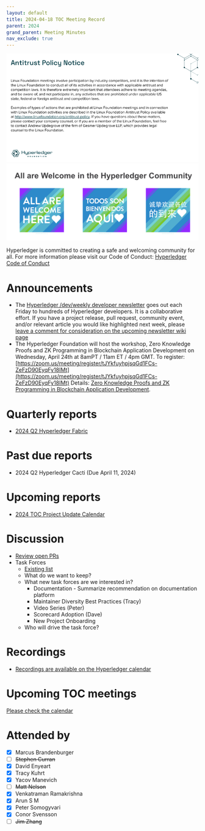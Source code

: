 ```yaml
---
layout: default
title: 2024-04-18 TOC Meeting Record
parent: 2024
grand_parent: Meeting Minutes
nav_exclude: true
---
```


![Antitrust Policy Notice](../images/antitrust-policy-notice.png "Antitrust Policy Notice")
![All are Welcome in the Hyperledger Community](../images/all-are-welcome.png "All are Welcome in the Hyperledger Community")

Hyperledger is committed to creating a safe and welcoming community for all. For more information please visit our Code of Conduct: [Hyperledger Code of Conduct](https://toc.hyperledger.org/governing-documents/code-of-conduct.html)

# Announcements
* The [Hyperledger /dev/weekly developer newsletter](https://wiki.hyperledger.org/pages/viewpage.action?pageId=39618905) goes out each Friday to hundreds of Hyperledger developers. It is a collaborative effort. If you have a project release, pull request, community event, and/or relevant article you would like highlighted next week, please [leave a comment for consideration on the upcoming newsletter wiki page](https://wiki.hyperledger.org/display/DR/2024)
* The Hyperledger Foundation will host the workshop, Zero Knowledge Proofs and ZK Programming in Blockchain Application Development on Wednesday, April 24th at 8amPT / 11am ET / 4pm GMT.  To register: [https://zoom.us/meeting/register/tJYkfuyhpjsqGd1FCs-ZeFzD90EyqFy18IMt](https://zoom.us/meeting/register/tJYkfuyhpjsqGd1FCs-ZeFzD90EyqFy18IMt) Details: [Zero Knowledge Proofs and ZK Programming in Blockchain Application Development](https://wiki.hyperledger.org/pages/viewpage.action?pageId=120521152).

# Quarterly reports
* [2024 Q2 Hyperledger Fabric](https://github.com/hyperledger/toc/pull/238)

# Past due reports
* 2024 Q2 Hyperledger Cacti (Due April 11, 2024)

# Upcoming reports
* [2024 TOC Project Update Calendar](../../project-reports/2024/2024-updates.md)

# Discussion
* [Review open PRs](https://github.com/hyperledger/toc/pulls)
* Task Forces
    * [Existing list](https://github.com/hyperledger/toc/issues?q=is%3Aissue+is%3Aopen+label%3Atask-force-proposal)
    * What do we want to keep?
    * What new task forces are we interested in?
        - Documentation - Summarize recommendation on documentation platform
        - Maintainer Diversity Best Practices (Tracy)
        - Video Series (Peter)
        - Scorecard Adoption (Dave)
        - New Project Onboarding
    * Who will drive the task force?


# Recordings
* [Recordings are available on the Hyperledger calendar](https://zoom-lfx.platform.linuxfoundation.org/meetings/hyp)

# Upcoming TOC meetings
[Please check the calendar](https://lists.hyperledger.org/g/toc/calendar)

# Attended by

* [x] Marcus Brandenburger
* [ ] ~~Stephen Curran~~
* [x] David Enyeart
* [x] Tracy Kuhrt
* [x] Yacov Manevich
* [ ] ~~Matt Nelson~~
* [x] Venkatraman Ramakrishna
* [x] Arun S M
* [x] Peter Somogyvari
* [x] Conor Svensson
* [ ] ~~Jim Zhang~~
